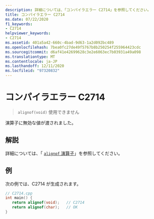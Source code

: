 ```yaml
---
description: 詳細については、「コンパイラエラー C2714」を参照してください。
title: コンパイラエラー C2714
ms.date: 07/22/2020
f1_keywords:
- C2714
helpviewer_keywords:
- C2714
ms.assetid: 401a5a42-660c-4bad-9d63-1a2d092bc489
ms.openlocfilehash: 7bea0fc27de49f5767b8b250254f255964423cdc
ms.sourcegitcommit: d6af41e42699628c3e2e6063ec7b03931a49a098
ms.translationtype: MT
ms.contentlocale: ja-JP
ms.lasthandoff: 12/11/2020
ms.locfileid: "97320832"
---
```

# <a name="compiler-error-c2714"></a>コンパイラエラー C2714

> `alignof(void)` 使用できません

演算子に無効な値が渡されました。

## <a name="remarks"></a>解説

詳細については、「 [ `alignof` 演算子](../../cpp/alignof-operator.md)」を参照してください。

## <a name="example"></a>例

次の例では、C2714 が生成されます。

```cpp
// C2714.cpp
int main() {
   return alignof(void);   // C2714
   return alignof(char);   // OK
}
```
